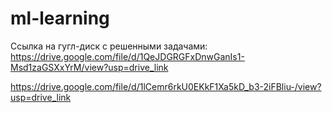 # ml-learning

Ссылка на гугл-диск с решенными задачами: https://drive.google.com/file/d/1QeJDGRGFxDnwGanIs1-Msd1zaGSXxYrM/view?usp=drive_link

https://drive.google.com/file/d/1lCemr6rkU0EKkF1Xa5kD_b3-2iFBliu-/view?usp=drive_link
